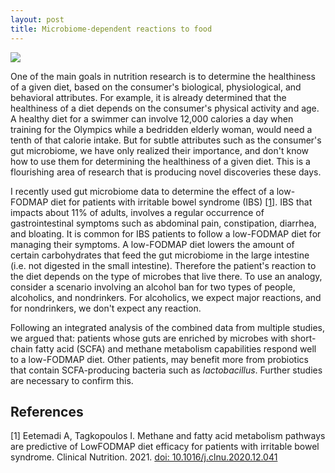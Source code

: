 ```yaml
---
layout: post
title: Microbiome-dependent reactions to food
---
```

![]({{site.url}}/images/posts/microbiome-dependent-reactions-to-food/Overview.jpg)

One of the main goals in nutrition research is to determine the healthiness of a given diet, based on the consumer's biological, physiological, and behavioral attributes. For example, it is already determined that the healthiness of a diet depends on the consumer's physical activity and age. A healthy diet for a swimmer can involve 12,000 calories a day when training for the Olympics while a bedridden elderly woman, would need a tenth of that calorie intake. But for subtle attributes such as the consumer's gut microbiome, we have only realized their importance, and don't know how to use them for determining the healthiness of a given diet. This is a flourishing area of research that is producing novel discoveries these days.

I recently used gut microbiome data to determine the effect of a low-FODMAP diet for patients with irritable bowel syndrome (IBS) [\[1\]](https://doi.org/10.1016/j.clnu.2020.12.041). IBS that impacts about 11% of adults, involves a regular occurrence of gastrointestinal symptoms such as abdominal pain, constipation, diarrhea, and bloating. It is common for IBS patients to follow a low-FODMAP diet for managing their symptoms. A low-FODMAP diet lowers the amount of certain carbohydrates that feed the gut microbiome in the large intestine (i.e. not digested in the small intestine). Therefore the patient's reaction to the diet depends on the type of microbes that live there. To use an analogy, consider a scenario involving an alcohol ban for two types of people, alcoholics, and nondrinkers. For alcoholics, we expect major reactions, and for nondrinkers, we don't expect any reaction.

Following an integrated analysis of the combined data from multiple studies, we argued that: patients whose guts are enriched by microbes with short-chain fatty acid (SCFA) and methane metabolism capabilities respond well to a low-FODMAP diet. Other patients, may benefit more from probiotics that contain SCFA-producing bacteria such as *lactobacillus*. Further studies are necessary to confirm this.

## References
[1] Eetemadi A, Tagkopoulos I. Methane and fatty acid metabolism pathways are predictive of LowFODMAP diet efficacy for patients with irritable bowel syndrome. Clinical Nutrition. 2021. [doi: 10.1016/j.clnu.2020.12.041](https://doi.org/10.1016/j.clnu.2020.12.041)
